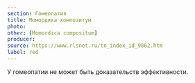 ```yaml
---
section: Гомеопатия
title: Момордика композитум
photo: 
other: [Momordica compositum]
producer: 
source: https://www.rlsnet.ru/tn_index_id_9862.htm
label: red
---
```


У гомеопатии не может быть доказательств эффективности.
